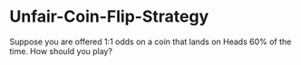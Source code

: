 # Unfair-Coin-Flip-Strategy
Suppose you are offered 1:1 odds on a coin that lands on Heads 60% of the time. How should you play?
